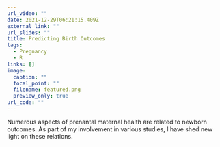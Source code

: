 ```yaml
---
url_video: ""
date: 2021-12-29T06:21:15.409Z
external_link: ""
url_slides: ""
title: Predicting Birth Outcomes
tags:
  - Pregnancy
  - R
links: []
image:
  caption: ""
  focal_point: ""
  filename: featured.png
  preview_only: true
url_code: ""
---
```

Numerous aspects of prenantal maternal health are related to newborn outcomes. As part of my involvement in various studies, I have shed new light on these relations.